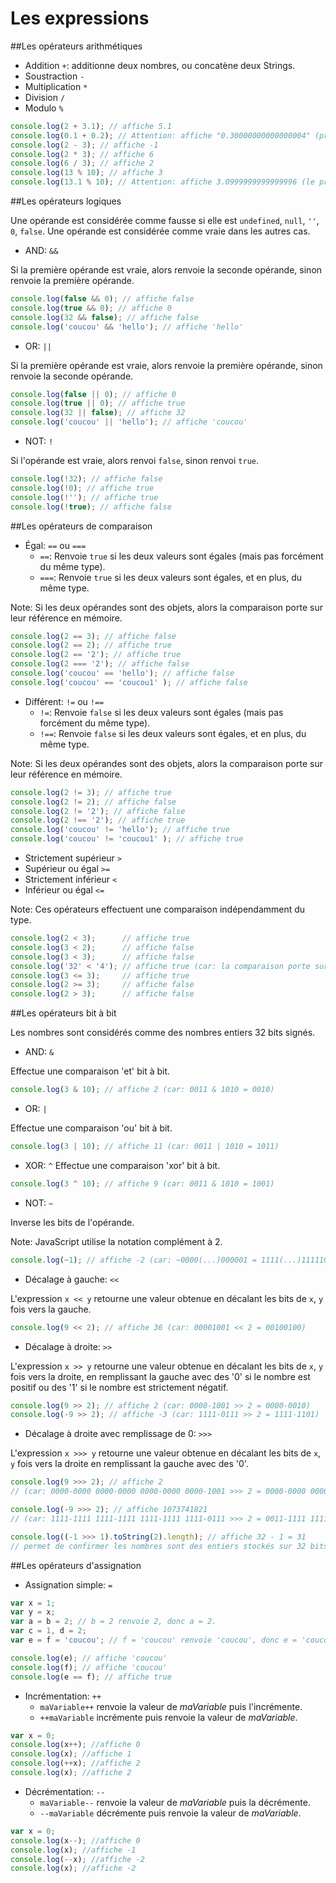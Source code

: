 Les expressions
===============

##Les opérateurs arithmétiques
- Addition ```+```: additionne deux nombres, ou concatène deux Strings.
- Soustraction ```-```
- Multiplication ```*```
- Division ```/```
- Modulo ```%```

```javascript
console.log(2 + 3.1); // affiche 5.1
console.log(0.1 + 0.2); // Attention: affiche "0.30000000000000004" (problème d'arrondi du FPU)
console.log(2 - 3); // affiche -1
console.log(2 * 3); // affiche 6
console.log(6 / 3); // affiche 2
console.log(13 % 10); // affiche 3
console.log(13.1 % 10); // Attention: affiche 3.0999999999999996 (le problème d'arrondi arrive plus souvent qu'on ne le pense)
```

##Les opérateurs logiques

Une opérande est considérée comme fausse si elle est ```undefined```, ```null```, ```''```, ```0```, ```false```.
Une opérande est considérée comme vraie dans les autres cas.

- AND: ```&&```

Si la première opérande est vraie, alors renvoie la seconde opérande,
sinon renvoie la première opérande.
```javascript
console.log(false && 0); // affiche false
console.log(true && 0); // affiche 0
console.log(32 && false); // affiche false
console.log('coucou' && 'hello'); // affiche 'hello'
```

- OR: ```||```

Si la première opérande est vraie, alors renvoie la première opérande,
sinon renvoie la seconde opérande.

```javascript
console.log(false || 0); // affiche 0
console.log(true || 0); // affiche true
console.log(32 || false); // affiche 32
console.log('coucou' || 'hello'); // affiche 'coucou'
```

- NOT: ```!```

Si l'opérande est vraie, alors renvoi ```false```, sinon renvoi ```true```.

```javascript
console.log(!32); // affiche false
console.log(!0); // affiche true
console.log(!''); // affiche true
console.log(!true); // affiche false
```

##Les opérateurs de comparaison

- Égal: ```==``` ou ```===```
	- ```==```: Renvoie ```true``` si les deux valeurs sont égales (mais pas forcément du même type).
	- ```===```: Renvoie ```true``` si les deux valeurs sont égales, et en plus, du même type.

Note: Si les deux opérandes sont des objets, alors la comparaison porte sur leur référence en mémoire.

```javascript
console.log(2 == 3); // affiche false
console.log(2 == 2); // affiche true
console.log(2 == '2'); // affiche true
console.log(2 === '2'); // affiche false
console.log('coucou' == 'hello'); // affiche false
console.log('coucou' == 'coucou1' ); // affiche false
```

- Différent: ```!=``` ou ```!==```
	- ```!=```: Renvoie ```false``` si les deux valeurs sont égales (mais pas forcément du même type).
	- ```!==```: Renvoie ```false``` si les deux valeurs sont égales, et en plus, du même type.

Note: Si les deux opérandes sont des objets, alors la comparaison porte sur leur référence en mémoire.

```javascript
console.log(2 != 3); // affiche true
console.log(2 != 2); // affiche false
console.log(2 != '2'); // affiche false
console.log(2 !== '2'); // affiche true
console.log('coucou' != 'hello'); // affiche true
console.log('coucou' != 'coucou1' ); // affiche true
```

- Strictement supérieur ```>```
- Supérieur ou égal ```>=```
- Strictement inférieur ```<```
- Inférieur ou égal  ```<=```

Note: Ces opérateurs effectuent une comparaison indépendamment du type.

```javascript
console.log(2 < 3);      // affiche true
console.log(3 < 2);      // affiche false
console.log(3 < 3);      // affiche false
console.log('32' < '4'); // affiche true (car: la comparaison porte sur des chaînes de caractères)
console.log(3 <= 3);     // affiche true
console.log(2 >= 3);     // affiche false
console.log(2 > 3);      // affiche false
```

##Les opérateurs bit à bit

Les nombres sont considérés comme des nombres entiers 32 bits signés.

- AND: ```&```

Effectue une comparaison 'et' bit à bit.
```javascript
console.log(3 & 10); // affiche 2 (car: 0011 & 1010 = 0010)
```

- OR: ```|```

Effectue une comparaison 'ou' bit à bit.
```javascript
console.log(3 | 10); // affiche 11 (car: 0011 | 1010 = 1011)
```

- XOR: ```^```
Effectue une comparaison 'xor' bit à bit.
```javascript
console.log(3 ^ 10); // affiche 9 (car: 0011 & 1010 = 1001)
```

- NOT: ```~```

Inverse les bits de l'opérande.

Note: JavaScript utilise la notation complément à 2.
```javascript
console.log(~1); // affiche -2 (car: ~0000(...)000001 = 1111(...)111110)
```

- Décalage à gauche: ```<<```

L'expression ```x << y``` retourne une valeur obtenue en décalant les bits de ```x```, ```y``` fois vers la gauche.

```javascript
console.log(9 << 2); // affiche 36 (car: 00001001 << 2 = 00100100)
```

- Décalage à droite: ```>>```

L'expression ```x >> y``` retourne une valeur obtenue en décalant les bits de ```x```, ```y``` fois vers la droite,
en remplissant la gauche avec des '0' si le nombre est positif ou des '1' si le nombre est strictement négatif.

```javascript
console.log(9 >> 2); // affiche 2 (car: 0000-1001 >> 2 = 0000-0010)
console.log(-9 >> 2); // affiche -3 (car: 1111-0111 >> 2 = 1111-1101)
```

- Décalage à droite avec remplissage de 0: ```>>>```

L'expression ```x >>> y``` retourne une valeur obtenue en décalant les bits de ```x```, ```y``` fois vers la droite
en remplissant la gauche avec des '0'.

```javascript
console.log(9 >>> 2); // affiche 2
// (car: 0000-0000 0000-0000 0000-0000 0000-1001 >>> 2 = 0000-0000 0000-0000 0000-0000 0000-0010)

console.log(-9 >>> 2); // affiche 1073741821
// (car: 1111-1111 1111-1111 1111-1111 1111-0111 >>> 2 = 0011-1111 1111-1111 1111-1111 1111-1101)

console.log((-1 >>> 1).toString(2).length); // affiche 32 - 1 = 31
// permet de confirmer les nombres sont des entiers stockés sur 32 bits.
```

##Les opérateurs d'assignation
- Assignation simple: ```=```

```javascript
var x = 1;
var y = x;
var a = b = 2; // b = 2 renvoie 2, donc a = 2.
var c = 1, d = 2;
var e = f = 'coucou'; // f = 'coucou' renvoie 'coucou', donc e = 'coucou'.

console.log(e); // affiche 'coucou'
console.log(f); // affiche 'coucou'
console.log(e == f); // affiche true
```

- Incrémentation: ```++```
	- ```maVariable++``` renvoie la valeur de *maVariable* puis l'incrémente.
	- ```++maVariable``` incrémente puis renvoie la valeur de *maVariable*.

```javascript
var x = 0;
console.log(x++); //affiche 0
console.log(x); //affiche 1
console.log(++x); //affiche 2
console.log(x); //affiche 2
```

- Décrémentation: ```--```
	- ```maVariable--``` renvoie la valeur de *maVariable* puis la décrémente.
	- ```--maVariable``` décrémente puis renvoie la valeur de *maVariable*.

```javascript
var x = 0;
console.log(x--); //affiche 0
console.log(x); //affiche -1
console.log(--x); //affiche -2
console.log(x); //affiche -2
```
